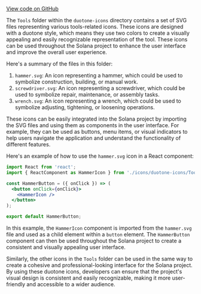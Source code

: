 
[View code on GitHub](https://github.com/solana-labs/solana/tree/master/na/docs/src/icons/duotone-icons/Tools)

The `Tools` folder within the `duotone-icons` directory contains a set of SVG files representing various tools-related icons. These icons are designed with a duotone style, which means they use two colors to create a visually appealing and easily recognizable representation of the tool. These icons can be used throughout the Solana project to enhance the user interface and improve the overall user experience.

Here's a summary of the files in this folder:

1. `hammer.svg`: An icon representing a hammer, which could be used to symbolize construction, building, or manual work.
2. `screwdriver.svg`: An icon representing a screwdriver, which could be used to symbolize repair, maintenance, or assembly tasks.
3. `wrench.svg`: An icon representing a wrench, which could be used to symbolize adjusting, tightening, or loosening operations.

These icons can be easily integrated into the Solana project by importing the SVG files and using them as components in the user interface. For example, they can be used as buttons, menu items, or visual indicators to help users navigate the application and understand the functionality of different features.

Here's an example of how to use the `hammer.svg` icon in a React component:

```jsx
import React from 'react';
import { ReactComponent as HammerIcon } from './icons/duotone-icons/Tools/hammer.svg';

const HammerButton = ({ onClick }) => (
  <button onClick={onClick}>
    <HammerIcon />
  </button>
);

export default HammerButton;
```

In this example, the `HammerIcon` component is imported from the `hammer.svg` file and used as a child element within a `button` element. The `HammerButton` component can then be used throughout the Solana project to create a consistent and visually appealing user interface.

Similarly, the other icons in the `Tools` folder can be used in the same way to create a cohesive and professional-looking interface for the Solana project. By using these duotone icons, developers can ensure that the project's visual design is consistent and easily recognizable, making it more user-friendly and accessible to a wider audience.